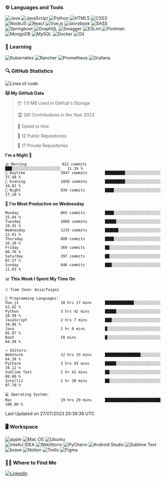 ### :gear: Languages and Tools
![Java](https://img.shields.io/badge/java-%23ED8B00.svg?style=for-the-badge&logo=java&logoColor=white)
![JavaScript](https://img.shields.io/badge/javascript-%23323330.svg?style=for-the-badge&logo=javascript&logoColor=%23F7DF1E)
![Python](https://img.shields.io/badge/python-3670A0?style=for-the-badge&logo=python&logoColor=ffdd54)
![HTML5](https://img.shields.io/badge/html5-%23E34F26.svg?style=for-the-badge&logo=html5&logoColor=white)
![CSS3](https://img.shields.io/badge/css3-%231572B6.svg?style=for-the-badge&logo=css3&logoColor=white)
<br />
![NodeJS](https://img.shields.io/badge/node.js-6DA55F?style=for-the-badge&logo=node.js&logoColor=white)
![React](https://img.shields.io/badge/react-%2320232a.svg?style=for-the-badge&logo=react&logoColor=%2361DAFB)
![Vue.js](https://img.shields.io/badge/vuejs-%2335495e.svg?style=for-the-badge&logo=vuedotjs&logoColor=%234FC08D)
![storybook](https://img.shields.io/badge/storybook-FF4785?style=for-the-badge&logo=storybook&logoColor=white)
![SASS](https://img.shields.io/badge/SASS-hotpink.svg?style=for-the-badge&logo=SASS&logoColor=white)
<br />
![Springboot](https://img.shields.io/badge/Spring_Boot-F2F4F9?style=for-the-badge&logo=spring-boot)
![GraphQL](https://img.shields.io/badge/GraphQl-E10098?style=for-the-badge&logo=graphql&logoColor=white)
![Swagger](https://img.shields.io/badge/-Swagger-%23Clojure?style=for-the-badge&logo=swagger&logoColor=white)
![ESLint](https://img.shields.io/badge/ESLint-4B3263?style=for-the-badge&logo=eslint&logoColor=white)
![Postman](https://img.shields.io/badge/Postman-FF6C37?style=for-the-badge&logo=postman&logoColor=white)
<br />
![MongoDB](https://img.shields.io/badge/MongoDB-%234ea94b.svg?style=for-the-badge&logo=mongodb&logoColor=white)
![MySQL](https://img.shields.io/badge/mysql-%2300f.svg?style=for-the-badge&logo=mysql&logoColor=white)
![Docker](https://img.shields.io/badge/docker-%230db7ed.svg?style=for-the-badge&logo=docker&logoColor=white)
![Git](https://img.shields.io/badge/git-%23F05033.svg?style=for-the-badge&logo=git&logoColor=white)

### :book: Learning
![Kubernetes](https://img.shields.io/badge/kubernetes-%23326ce5.svg?style=for-the-badge&logo=kubernetes&logoColor=white)
![Rancher](https://img.shields.io/badge/rancher-%230075A8.svg?style=for-the-badge&logo=rancher&logoColor=white)
![Prometheus](https://img.shields.io/badge/Prometheus-E6522C?style=for-the-badge&logo=Prometheus&logoColor=white)
![Grafana](https://img.shields.io/badge/grafana-%23F46800.svg?style=for-the-badge&logo=grafana&logoColor=white)

### :mag: GitHub Statistics
<!--START_SECTION:waka-->
![Lines of code](https://img.shields.io/badge/From%20Hello%20World%20I%27ve%20Written-2.5%20million%20lines%20of%20code-blue)

**🐱 My GitHub Data** 

> 📦 1.0 MB Used in GitHub's Storage 
 > 
> 🏆 281 Contributions in the Year 2023
 > 
> 💼 Opted to Hire
 > 
> 📜 12 Public Repositories 
 > 
> 🔑 17 Private Repositories 
 > 
**I'm a Night 🦉** 

```text
🌞 Morning                622 commits         ███░░░░░░░░░░░░░░░░░░░░░░   11.39 % 
🌆 Daytime                2047 commits        █████████░░░░░░░░░░░░░░░░   37.48 % 
🌃 Evening                1858 commits        █████████░░░░░░░░░░░░░░░░   34.02 % 
🌙 Night                  934 commits         ████░░░░░░░░░░░░░░░░░░░░░   17.10 % 
```
📅 **I'm Most Productive on Wednesday** 

```text
Monday                   865 commits         ████░░░░░░░░░░░░░░░░░░░░░   15.84 % 
Tuesday                  1060 commits        █████░░░░░░░░░░░░░░░░░░░░   19.41 % 
Wednesday                1235 commits        ██████░░░░░░░░░░░░░░░░░░░   22.61 % 
Thursday                 889 commits         ████░░░░░░░░░░░░░░░░░░░░░   16.28 % 
Friday                   369 commits         ██░░░░░░░░░░░░░░░░░░░░░░░   06.76 % 
Saturday                 397 commits         ██░░░░░░░░░░░░░░░░░░░░░░░   07.27 % 
Sunday                   646 commits         ███░░░░░░░░░░░░░░░░░░░░░░   11.83 % 
```


📊 **This Week I Spent My Time On** 

```text
🕑︎ Time Zone: Asia/Taipei

💬 Programming Languages: 
Vue.js                   10 hrs 17 mins      █████████████░░░░░░░░░░░░   52.82 % 
Python                   3 hrs 42 mins       █████░░░░░░░░░░░░░░░░░░░░   18.99 % 
JavaScript               2 hrs 7 mins        ███░░░░░░░░░░░░░░░░░░░░░░   10.86 % 
Java                     1 hr 8 mins         █░░░░░░░░░░░░░░░░░░░░░░░░   05.87 % 
Bash                     58 mins             █░░░░░░░░░░░░░░░░░░░░░░░░   04.99 % 

🔥 Editors: 
WebStorm                 12 hrs 33 mins      ████████████████░░░░░░░░░   64.38 % 
PyCharm                  3 hrs 43 mins       █████░░░░░░░░░░░░░░░░░░░░   19.12 % 
Sublime Text             1 hr 42 mins        ██░░░░░░░░░░░░░░░░░░░░░░░   08.80 % 
IntelliJ                 1 hr 30 mins        ██░░░░░░░░░░░░░░░░░░░░░░░   07.70 % 

💻 Operating System: 
Mac                      19 hrs 29 mins      █████████████████████████   100.00 % 
```


 Last Updated on 27/07/2023 20:39:38 UTC
<!--END_SECTION:waka-->

### :desktop_computer: Workspace
![apple](https://img.shields.io/badge/apple%20silicon-333333?style=for-the-badge&logo=apple&logoColor=white)
![Mac OS](https://img.shields.io/badge/mac%20os-000000?style=for-the-badge&logo=macos&logoColor=F0F0F0)
![Ubuntu](https://img.shields.io/badge/Ubuntu-E95420?style=for-the-badge&logo=ubuntu&logoColor=white)
<br />
![IntelliJ IDEA](https://img.shields.io/badge/IntelliJIDEA-000000.svg?style=for-the-badge&logo=intellij-idea&logoColor=white)
![WebStorm](https://img.shields.io/badge/webstorm-143?style=for-the-badge&logo=webstorm&logoColor=white&color=black)
![PyCharm](https://img.shields.io/badge/pycharm-143?style=for-the-badge&logo=pycharm&logoColor=black&color=black&labelColor=green)
![Android Studio](https://img.shields.io/badge/Android%20Studio-3DDC84.svg?style=for-the-badge&logo=android-studio&logoColor=white)
![Sublime Text](https://img.shields.io/badge/sublime_text-%23575757.svg?style=for-the-badge&logo=sublime-text&logoColor=important)
<br />
![brave](https://img.shields.io/badge/Brave-FF1B2D?style=for-the-badge&logo=Brave&logoColor=white)
![Notion](https://img.shields.io/badge/Notion-%23000000.svg?style=for-the-badge&logo=notion&logoColor=white)
![Trello](https://img.shields.io/badge/Trello-%23026AA7.svg?style=for-the-badge&logo=Trello&logoColor=white)
![Figma](https://img.shields.io/badge/figma-%23F24E1E.svg?style=for-the-badge&logo=figma&logoColor=white)

### :woman_technologist: Where to Find Me
[![LinkedIn](https://img.shields.io/badge/linkedin-%230077B5.svg?style=for-the-badge&logo=linkedin&logoColor=white)](https://www.linkedin.com/in/fung-hei-man/)

